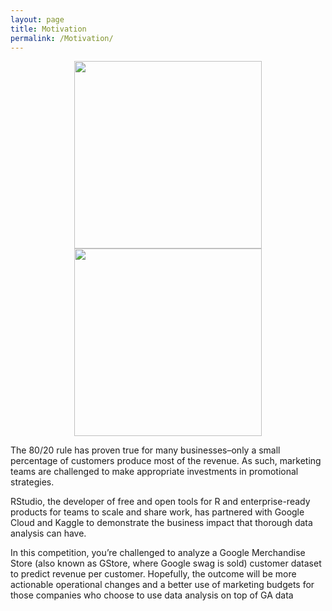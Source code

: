 ```yaml
---
layout: page
title: Motivation
permalink: /Motivation/
---
```


<p align="center">
  <img src="{{site.base}}/assets/Google.jpg" width="300" />
  <img src="{{site.baseu}}/assets/RStudio.png" width="300" /> 
</p>





The 80/20 rule has proven true for many businesses–only a small percentage of customers produce most of the revenue. As such, marketing teams are challenged to make appropriate investments in promotional strategies.


RStudio, the developer of free and open tools for R and enterprise-ready products for teams to scale and share work, has partnered with Google Cloud and Kaggle to demonstrate the business impact that thorough data analysis can have.

In this competition, you’re challenged to analyze a Google Merchandise Store (also known as GStore, where Google swag is sold) customer dataset to predict revenue per customer. Hopefully, the outcome will be more actionable operational changes and a better use of marketing budgets for those companies who choose to use data analysis on top of GA data

